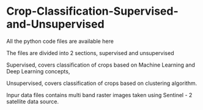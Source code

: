 # Crop-Classification-Supervised-and-Unsupervised
All the python code files are available here

The files are divided into 2 sections, supervised and unsupervised

Supervised, covers classification of crops based on Machine Learning and Deep Learning concepts,

Unsupervised, covers classification of crops based on clustering algorithm.

Inpur data files contains multi band raster images taken using Sentinel - 2 satellite data source.

